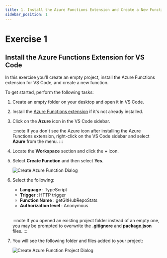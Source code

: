 ```yaml
---
title: 1. Install the Azure Functions Extension and Create a New Function
sidebar_position: 1
---
```


# Exercise 1

## Install the Azure Functions Extension for VS Code

In this exercise you'll create an empty project, install the Azure Functions extension for VS Code, and create a new function.

To get started, perform the following tasks:

1. Create an empty folder on your desktop and open it in VS Code.
1. Install the [Azure Functions extension](https://marketplace.visualstudio.com/items?itemName=ms-azuretools.vscode-azurefunctions) if it's not already installed.
1. Click on the **Azure** icon in the VS Code sidebar.

    :::note
    If you don't see the Azure icon after installing the Azure Functions extension, right-click on the VS Code sidebar and select **Azure** from the menu.
    :::

1. Locate the **Workspace** section and click the **+** icon.
1. Select **Create Function** and then select **Yes**.

    ![Create Azure Function Dialog](/img/automate-data-azure-functions-power-automate/create-function-dialog.png "Create Azure Function Dialog")

1. Select the following:

    - **Language** : TypeScript
    - **Trigger** : HTTP trigger
    - **Function Name** : getGitHubRepoStats
    - **Authorization level** : Anonymous

    <br />

    :::note
    If you opened an existing project folder instead of an empty one, you may be prompted to overwrite the **.gitignore** and **package.json** files.
    :::

1. You will see the following folder and files added to your project:

    ![Create Azure Function Project Dialog](/img/automate-data-azure-functions-power-automate/azure-function-files.png "Create Azure Function Project Dialog")